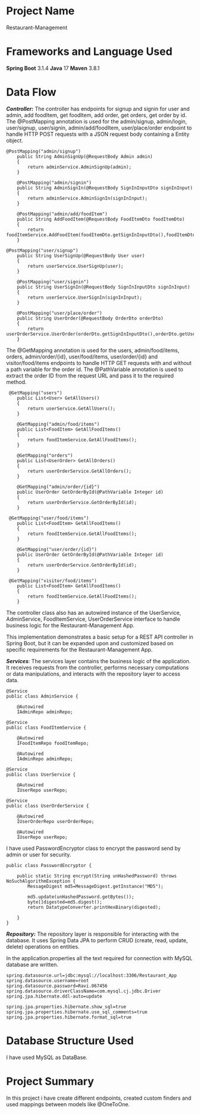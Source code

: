 # Project Name
Restaurant-Management

# Frameworks and Language Used
**Spring Boot** 3.1.4
**Java** 17
**Maven** 3.8.1

# Data Flow


_**Controller:**_ The controller has endpoints for signup and signin for user and admin, add foodItem, get foodItem, add order, get orders, get order by id. The @PostMapping annotation is used for the admin/signup, admin/login, user/signup, user/signin, admin/add/foodItem, user/place/order endpoint to handle HTTP POST requests with a JSON request body containing a Entity object. 
```
@PostMapping("admin/signup")
    public String AdminSignUp(@RequestBody Admin admin)
    {
        return adminService.AdminSignUp(admin);
    }

    @PostMapping("admin/signin")
    public String AdminSignIn(@RequestBody SignInInputDto signInInput)
    {
        return adminService.AdminSignIn(signInInput);
    }

    @PostMapping("admin/add/foodItem")
    public String AddFoodItem(@RequestBody FoodItemDto foodItemDto)
    {
        return foodItemService.AddFoodItem(foodItemDto.getSignInInputDto(),foodItemDto.getFoodItem());
    }
```
```
@PostMapping("user/signup")
    public String UserSignUp(@RequestBody User user)
    {
        return userService.UserSignUp(user);
    }

    @PostMapping("user/signin")
    public String UserSignIn(@RequestBody SignInInputDto signInInput)
    {
        return userService.UserSignIn(signInInput);
    }

    @PostMapping("user/place/order")
    public String UserOrder(@RequestBody OrderDto orderDto)
    {
        return userOrderService.UserOrder(orderDto.getSignInInputDto(),orderDto.getUserOrder());
    }
```

The @GetMapping annotation is used for the users, admin/food/items, orders, admin/order/{id}, user/food/items, user/order/{id} and visitor/food/items endpoints to handle HTTP GET requests with and without a path variable for the order id. The @PathVariable annotation is used to extract the order ID from the request URL and pass it to the required method.
```
 @GetMapping("users")
    public List<User> GetAllUsers()
    {
        return userService.GetAllUsers();
    }

    @GetMapping("admin/food/items")
    public List<FoodItem> GetAllFoodItems()
    {
        return foodItemService.GetAllFoodItems();
    }

    @GetMapping("orders")
    public List<UserOrder> GetAllOrders()
    {
        return userOrderService.GetAllOrders();
    }

    @GetMapping("admin/order/{id}")
    public UserOrder GetOrderById(@PathVariable Integer id)
    {
        return userOrderService.GetOrderById(id);
    }
```
```
 @GetMapping("user/food/items")
    public List<FoodItem> GetAllFoodItems()
    {
        return foodItemService.GetAllFoodItems();
    }

    @GetMapping("user/order/{id}")
    public UserOrder GetOrderById(@PathVariable Integer id)
    {
        return userOrderService.GetOrderById(id);
    }
```
```
 @GetMapping("visitor/food/items")
    public List<FoodItem> GetAllFoodItems()
    {
        return foodItemService.GetAllFoodItems();
    }
```

The controller class also has an autowired instance of the UserService, AdminService, FoodItemService, UserOrderService interface to handle business logic for the Restaurant-Management App.

This implementation demonstrates a basic setup for a REST API controller in Spring Boot, but it can be expanded upon and customized based on specific requirements for the Restaurant-Management App.

_**Services**:_ The services layer contains the business logic of the application. It receives requests from the controller, performs necessary computations or data manipulations, and interacts with the repository layer to access data.
```
@Service
public class AdminService {

    @Autowired
    IAdminRepo adminRepo;
```
```
@Service
public class FoodItemService {

    @Autowired
    IFoodItemRepo foodItemRepo;

    @Autowired
    IAdminRepo adminRepo;
```
```
@Service
public class UserService {

    @Autowired
    IUserRepo userRepo;
```
```
@Service
public class UserOrderService {

    @Autowired
    IUserOrderRepo userOrderRepo;

    @Autowired
    IUserRepo userRepo;
```

I have used PasswordEncryptor class to encrypt the password send by admin or user for security.
```
public class PasswordEncryptor {

    public static String encrypt(String unHashedPassword) throws NoSuchAlgorithmException {
        MessageDigest md5=MessageDigest.getInstance("MD5");

        md5.update(unHashedPassword.getBytes());
        byte[]digested=md5.digest();
        return DatatypeConverter.printHexBinary(digested);

    }
}
```

_**Repository:**_ The repository layer is responsible for interacting with the database. It uses Spring Data JPA to perform CRUD (create, read, update, delete) operations on entities.

In the application.properties all the text required for connection with MySQL database are written.
```
spring.datasource.url=jdbc:mysql://localhost:3306/Restaurant_App
spring.datasource.username=root
spring.datasource.password=Ravi.067456
spring.datasource.driverClassName=com.mysql.cj.jdbc.Driver
spring.jpa.hibernate.ddl-auto=update

spring.jpa.properties.hibernate.show_sql=true
spring.jpa.properties.hibernate.use_sql_comments=true
spring.jpa.properties.hibernate.format_sql=true
```

# Database Structure Used
I have used MySQL as DataBase.

# Project Summary
In this project i have create different endpoints, created custom finders and used mappings between models like @OneToOne.
